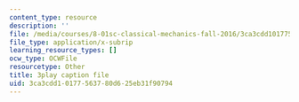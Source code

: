 ```yaml
---
content_type: resource
description: ''
file: /media/courses/8-01sc-classical-mechanics-fall-2016/3ca3cdd10177563780d625eb31f90794_PKOhhK7kPi4.vtt
file_type: application/x-subrip
learning_resource_types: []
ocw_type: OCWFile
resourcetype: Other
title: 3play caption file
uid: 3ca3cdd1-0177-5637-80d6-25eb31f90794
---
```

